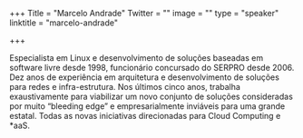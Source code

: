 +++
Title = "Marcelo Andrade"
Twitter = ""
image = ""
type = "speaker"
linktitle = "marcelo-andrade"

+++

Especialista em Linux e desenvolvimento de soluções baseadas em software livre desde 1998, funcionário concursado do SERPRO desde 2006. Dez anos de experiência em arquitetura e desenvolvimento de soluções para redes e infra-estrutura. Nos últimos cinco anos, trabalha exaustivamente para viabilizar um novo conjunto de soluções consideradas por muito “bleeding edge” e empresarialmente inviáveis para uma grande estatal. Todas as novas iniciativas direcionadas para Cloud Computing e *aaS.
